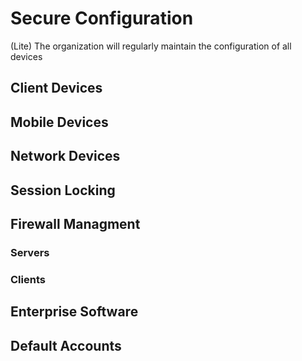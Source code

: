 # Secure Configuration
(Lite)
The organization will regularly maintain the configuration of all devices

## Client Devices

## Mobile Devices

## Network Devices

## Session Locking

## Firewall Managment

### Servers

### Clients

## Enterprise Software

## Default Accounts